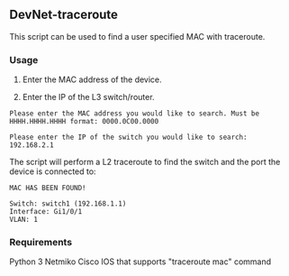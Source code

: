 ## DevNet-traceroute
This script can be used to find a user specified MAC with traceroute.

### Usage

1. Enter the MAC address of the device.

2. Enter the IP of the L3 switch/router.

```
Please enter the MAC address you would like to search. Must be HHHH.HHHH.HHHH format: 0000.0C00.0000 

Please enter the IP of the switch you would like to search: 192.168.2.1
```
The script will perform a L2 traceroute to find the switch and the port the device is connected to:
```
MAC HAS BEEN FOUND!

Switch: switch1 (192.168.1.1)
Interface: Gi1/0/1
VLAN: 1
```
### Requirements
Python 3
Netmiko
Cisco IOS that supports "traceroute mac" command
